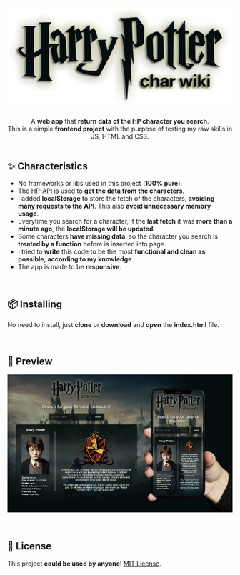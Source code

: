 <h1 align="center"><img src="https://raw.githubusercontent.com/daavsantos/hp-char-wiki/main/img/logo.png"></h1>

<p align="center">A <b>web app</b> that <b>return data of the HP character you search</b>. </br>
This is a simple <b>frontend project</b> with the purpose of testing my raw skills in JS, HTML and CSS.</b></br>


</br>

<h2>✨ Characteristics</h2>
<ul>
  <li>No frameworks or libs used in this project (<b>100% pure</b>).</li>
  <li>The <a href="https://github.com/KostaSav/hp-api">HP-API</a> is used to <b>get the data from the characters</b>.</li>
  <li> I added <b>localStorage</b> to store the fetch of the characters, <b>avoiding many requests to the API</b>. This also <b>avoid unnecessary memory usage</b>.</li>
  <li> Everytime you search for a character, if the <b>last fetch</b> it was <b>more than a minute ago</b>, the <b>localStorage will be updated</b>.</li>
  <li>Some characters <b>have missing data</b>, so the character you search is <b>treated by a function</b> before is inserted into page.</li>
  <li>I tried to <b>write</b> this code to be the most <b>functional and clean as possible</b>, <b>according to my knowledge</b>.</li>
  <li>The app is made to be <b>responsive</b>.</li>
</ul>

</br>

<h2>📦 Installing</h2>
<p>No need to install, just <b>clone</b> or <b>download</b> and <b>open</b> the <b>index.html</b> file.</p>

</br>

<h2>👀 Preview</h2>
<p align="center"><img src="https://raw.githubusercontent.com/daavsantos/hp-char-wiki/main/img/previews/readme-preview.jpg"></p>


</br>

<h2>📄 License</h2>
<p>This project <b>could be used by anyone</b>! <a href="https://github.com/daavsantos/hp-char-wiki/blob/main/LICENSE">MIT License</a>.</p>
